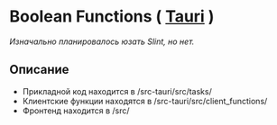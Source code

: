 # Boolean Functions ( [Tauri](https://tauri.app/) )
_Изначально планировалось юзать Slint, но нет._

## Описание
- Прикладной код находится в /src-tauri/src/tasks/
- Клиентские функции находятся в /src-tauri/src/client_functions/
- Фронтенд находится в /src/